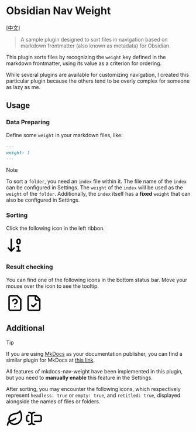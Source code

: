 # Obsidian Nav Weight

[[中文](./README_CN.md)]

> A sample plugin designed to sort files in navigation based on markdown frontmatter (also known as metadata) for Obsidian.

This plugin sorts files by recognizing the `weight` key defined in the markdown frontmatter, using its value as a criterion for ordering.

While several plugins are available for customizing navigation, I created this particular plugin because the others tend to be overly complex for someone as lazy as me.

## Usage

### Data Preparing

Define some `weight` in your markdown files, like:
``` markdown
---
weight: 1
---
```

>[!NOTE]
>
> To sort a `folder`, you need an `index` file within it. The file name of the `index` can be configured in Settings. The `weight` of the `index` will be used as the `weight` of the `folder`. Additionally, the `index` itself has a **fixed** `weight` that can also be configured in Settings.


### Sorting

Click the following icon in the left ribbon.

![](./assets/sort-icon.svg)

### Result checking

You can find one of the following icons in the bottom status bar. Move your mouse over the icon to see the tooltip.

![](./assets/question-icon.svg)
![](./assets/check-icon.svg)

## Additional

> [!TIP]
> If you are using [MkDocs](https://www.mkdocs.org/) as your documentation publisher, you can find a similar plugin for MkDocs at [this link](https://github.com/shu307/mkdocs-nav-weight).

All features of mkdocs-nav-weight have been implemented in this plugin, but you need to **manually enable** this feature in the Settings.

After sorting, you may encounter the following icons, which respectively represent `headless: true` or `empty: true`, and `retitled: true`, displayed alongside the names of files or folders.

![](./assets/leaf.svg) ![](./assets/text-cursor-input.svg)